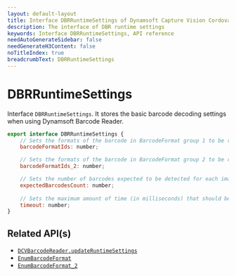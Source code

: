 ```yaml
---
layout: default-layout
title: Interface DBRRuntimeSettings of Dynamsoft Capture Vision Cordova Edition
description: The interface of DBR runtime settings
keywords: Interface DBRRuntimeSettings, API reference
needAutoGenerateSidebar: false
needGenerateH3Content: false
noTitleIndex: true
breadcrumbText: DBRRuntimeSettings
---
```


# DBRRuntimeSettings

Interface `DBRRuntimeSettings`. It stores the basic barcode decoding settings when using Dynamsoft Barcode Reader.

```js
export interface DBRRuntimeSettings {
    // Sets the formats of the barcode in BarcodeFormat group 1 to be read. Barcode formats in BarcodeFormat group 1 can be combined.
    barcodeFormatIds: number;

    // Sets the formats of the barcode in BarcodeFormat group 2 to be read. Barcode formats in BarcodeFormat group 2 can be combined.
    barcodeFormatIds_2: number;

    // Sets the number of barcodes expected to be detected for each image.
    expectedBarcodesCount: number;
    
    // Sets the maximum amount of time (in milliseconds) that should be spent searching for a barcode per page.
    timeout: number;
}
```

## Related API(s)

- [`DCVBarcodeReader.updateRuntimeSettings`](barcode-reader.md#updateruntimesettings)
- [`EnumBarcodeFormat`](enum-barcode-format.md)
- [`EnumBarcodeFormat_2`](enum-barcode-format2.md)
